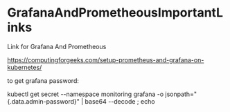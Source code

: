 # GrafanaAndPrometheousImportantLinks

Link for Grafana And Prometheous

https://computingforgeeks.com/setup-prometheus-and-grafana-on-kubernetes/

to get grafana password:

kubectl get secret --namespace monitoring grafana -o jsonpath="{.data.admin-password}" | base64 --decode ; echo
